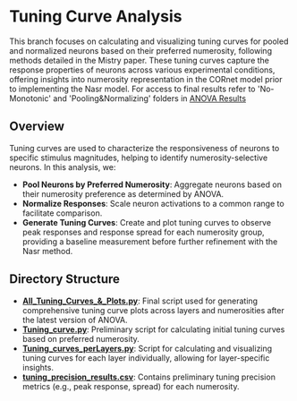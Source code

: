 # Tuning Curve Analysis

This branch focuses on calculating and visualizing tuning curves for pooled and normalized neurons based on their preferred numerosity, following methods detailed in the Mistry paper. These tuning curves capture the response properties of neurons across various experimental conditions, offering insights into numerosity representation in the CORnet model prior to implementing the Nasr model. For access to final results refer to 'No-Monotonic' and 'Pooling&Normalizing' folders in
[ANOVA Results](https://unipdit-my.sharepoint.com/:u:/g/personal/anahita_soltantouyeh_studenti_unipd_it/ESQ4FACSGfhEu2Qlz6f2fdgBfKnVg_-AuJR0_Z10cjYK7Q?e=OR3KvO)

## Overview

Tuning curves are used to characterize the responsiveness of neurons to specific stimulus magnitudes, helping to identify numerosity-selective neurons. In this analysis, we:
- **Pool Neurons by Preferred Numerosity**: Aggregate neurons based on their numerosity preference as determined by ANOVA.
- **Normalize Responses**: Scale neuron activations to a common range to facilitate comparison.
- **Generate Tuning Curves**: Create and plot tuning curves to observe peak responses and response spread for each numerosity group, providing a baseline measurement before further refinement with the Nasr method.

## Directory Structure

- **[All_Tuning_Curves_&_Plots.py](https://github.com/anahita-soltan/CCNL-Cognitive_Computational_Neuroscience_Lab/blob/Tuning-curves/All_Tuning_Curves_%26_Plots.py)**: Final script used for generating comprehensive tuning curve plots across layers and numerosities after the latest version of ANOVA.
- **[Tuning_curve.py](https://github.com/anahita-soltan/CCNL-Cognitive_Computational_Neuroscience_Lab/blob/Tuning-curves/Tuning_curve.py)**: Preliminary script for calculating initial tuning curves based on preferred numerosity.
- **[Tuning_curves_perLayers.py](https://github.com/anahita-soltan/CCNL-Cognitive_Computational_Neuroscience_Lab/blob/Tuning-curves/Tuning_curves_perLayers.py)**: Script for calculating and visualizing tuning curves for each layer individually, allowing for layer-specific insights.
- **[tuning_precision_results.csv](https://github.com/anahita-soltan/CCNL-Cognitive_Computational_Neuroscience_Lab/blob/Tuning-curves/tuning_precision_results.csv)**: Contains preliminary tuning precision metrics (e.g., peak response, spread) for each numerosity.
